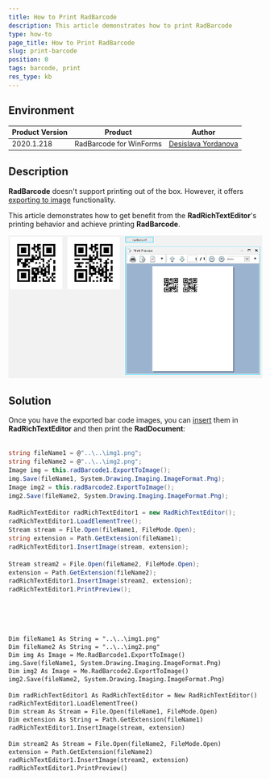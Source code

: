 ```yaml
---
title: How to Print RadBarcode
description: This article demonstrates how to print RadBarcode
type: how-to
page_title: How to Print RadBarcode
slug: print-barcode
position: 0
tags: barcode, print
res_type: kb
---
```


## Environment
 
|Product Version|Product|Author|
|----|----|----|
|2020.1.218|RadBarcode for WinForms|[Desislava Yordanova](https://www.telerik.com/blogs/author/desislava-yordanova)|
 
## Description

**RadBarcode** doesn't support printing out of the box. However, it offers [exporting to image](https://docs.telerik.com/devtools/winforms/controls/barcode/how-to/export-to-image) functionality.

This article demonstrates how to get benefit from the **RadRichTextEditor**'s printing behavior and achieve printing **RadBarcode**. 

![print-barcode](images/print-barcode.png)

## Solution 

Once you have the exported bar code images, you can [insert](https://docs.telerik.com/devtools/winforms/controls/richtexteditor/document-elements/inline-image) them in **RadRichTextEditor** and then print the **RadDocument**:  

````C#

string fileName1 = @"..\..\img1.png";
string fileName2 = @"..\..\img2.png";
Image img = this.radBarcode1.ExportToImage();
img.Save(fileName1, System.Drawing.Imaging.ImageFormat.Png);
Image img2 = this.radBarcode2.ExportToImage();
img2.Save(fileName2, System.Drawing.Imaging.ImageFormat.Png);

RadRichTextEditor radRichTextEditor1 = new RadRichTextEditor();
radRichTextEditor1.LoadElementTree();
Stream stream = File.Open(fileName1, FileMode.Open);
string extension = Path.GetExtension(fileName1);
radRichTextEditor1.InsertImage(stream, extension);

Stream stream2 = File.Open(fileName2, FileMode.Open);
extension = Path.GetExtension(fileName2);
radRichTextEditor1.InsertImage(stream2, extension);
radRichTextEditor1.PrintPreview();

 
   
````
````VB.NET

Dim fileName1 As String = "..\..\img1.png"
Dim fileName2 As String = "..\..\img2.png"
Dim img As Image = Me.RadBarcode1.ExportToImage()
img.Save(fileName1, System.Drawing.Imaging.ImageFormat.Png)
Dim img2 As Image = Me.RadBarcode2.ExportToImage()
img2.Save(fileName2, System.Drawing.Imaging.ImageFormat.Png)

Dim radRichTextEditor1 As RadRichTextEditor = New RadRichTextEditor()
radRichTextEditor1.LoadElementTree()
Dim stream As Stream = File.Open(fileName1, FileMode.Open)
Dim extension As String = Path.GetExtension(fileName1)
radRichTextEditor1.InsertImage(stream, extension)

Dim stream2 As Stream = File.Open(fileName2, FileMode.Open)
extension = Path.GetExtension(fileName2)
radRichTextEditor1.InsertImage(stream2, extension)
radRichTextEditor1.PrintPreview()

````




